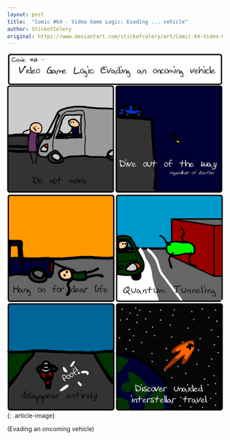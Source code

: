 ```yaml
---
layout: post
title:  "Comic #64 - Video Game Logic: Evading ... vehicle"
author: StickofCelery
original: https://www.deviantart.com/stickofcelery/art/Comic-64-Video-Game-Logic-Evading-vehicle-390975027
---
```


![](/assets/img/2013-08-05.webp)
{: .article-image}

(Evading an oncoming vehicle)
